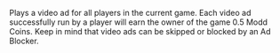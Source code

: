 Plays a video ad for all players in the current game. Each video ad successfully run by a player will earn the owner of the game 0.5 Modd Coins. Keep in mind that video ads can be skipped or blocked by an Ad Blocker.

